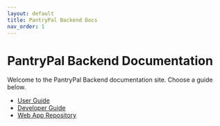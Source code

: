 ```yaml
---
layout: default
title: PantryPal Backend Docs
nav_order: 1
---
```


# PantryPal Backend Documentation

Welcome to the PantryPal Backend documentation site. Choose a guide below.

-   [User Guide](user-guide.md)
-   [Developer Guide](developer-guide.md)
-   [Web App Repository](https://github.com/twhjames/pantrypal-web-app)
